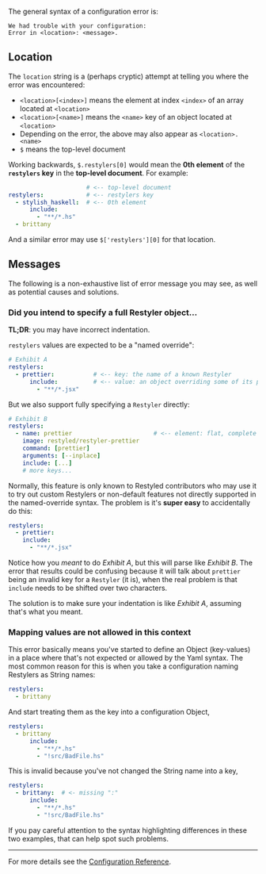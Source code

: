 The general syntax of a configuration error is:

```
We had trouble with your configuration:
Error in <location>: <message>.
```

## Location

The `location` string is a (perhaps cryptic) attempt at telling you where the error was encountered:

- `<location>[<index>]` means the element at index `<index>` of an array located at `<location>`
- `<location>[<name>]` means the `<name>` key of an object located at `<location>`
- Depending on the error, the above may also appear as `<location>.<name>`
- `$` means the top-level document

Working backwards, `$.restylers[0]` would mean the **0th element** of the **`restylers` key** in the **top-level document**. For example:

```yaml
                      # <-- top-level document
restylers:            # <-- restylers key
  - stylish_haskell:  # <-- 0th element
      include:
        - "**/*.hs"
  - brittany
```

And a similar error may use `$['restylers'][0]` for that location.

## Messages

The following is a non-exhaustive list of error message you may see, as well as potential causes and solutions.

### Did you intend to specify a full Restyler object...

**TL;DR**: you may have incorrect indentation.

`restylers` values are expected to be a "named override":

```yaml
# Exhibit A
restylers:
  - prettier:           # <-- key: the name of a known Restyler
      include:          # <-- value: an object overriding some of its properties
        - "**/*.jsx"
```

But we also support fully specifying a `Restyler` directly:

```yaml
# Exhibit B
restylers:
  - name: prettier                       # <-- element: flat, complete Restyler object
    image: restyled/restyler-prettier
    command: [prettier]
    arguments: [--inplace]
    include: [...]
    # more keys...
```

Normally, this feature is only known to Restyled contributors who may use it to try out custom Restylers or non-default features not directly supported in the named-override syntax. The problem is it's **super easy** to accidentally do this:

```yaml
restylers:
  - prettier:
    include:
      - "**/*.jsx"
```

Notice how you *meant* to do _Exhibit A_, but this will parse like _Exhibit B_. The error that results could be confusing because it will talk about `prettier` being an invalid key for a `Restyler` (it is), when the real problem is that `include` needs to be shifted over two characters.

The solution is to make sure your indentation is like _Exhibit A_, assuming that's what you meant.

### Mapping values are not allowed in this context

This error basically means you've started to define an Object (key-values) in a place where that's not expected or allowed by the Yaml syntax. The most common reason for this is when you take a configuration naming Restylers as String names:

```yaml
restylers:
  - brittany
```

And start treating them as the key into a configuration Object,

```yaml
restylers:
  - brittany
      include:
        - "**/*.hs"
        - "!src/BadFile.hs"
```

This is invalid because you've not changed the String name into a key,

```yaml
restylers:
  - brittany:  # <- missing ":"
      include:
        - "**/*.hs"
        - "!src/BadFile.hs"
```

If you pay careful attention to the syntax highlighting differences in these two examples, that can help spot such problems.

---

For more details see the [Configuration Reference](https://github.com/restyled-io/restyled.io/wiki/Configuring-Restyled).